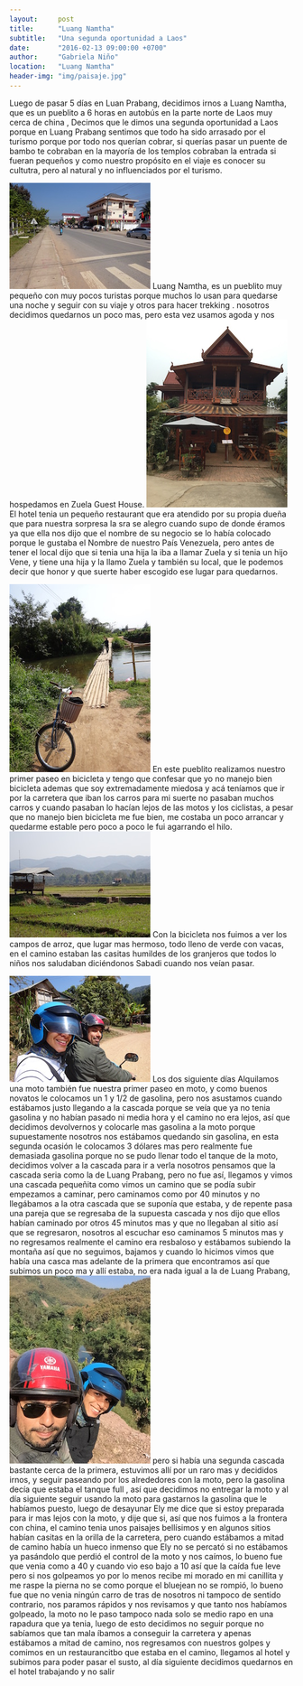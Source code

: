 ```yaml
---
layout:     post
title:      "Luang Namtha"
subtitle:   "Una segunda oportunidad a Laos"
date:       "2016-02-13 09:00:00 +0700"
author:     "Gabriela Niño"
location:   "Luang Namtha"
header-img: "img/paisaje.jpg"
---
```


Luego de pasar 5 días en Luan Prabang, decidimos irnos a Luang Namtha, que es un pueblito a 6 horas en autobús  en la parte norte  de Laos muy cerca de china , Decimos que le dimos una segunda oportunidad a Laos porque en Luang Prabang sentimos que todo ha  sido arrasado por el turismo porque por todo nos querían cobrar, si querías pasar un puente de bambo te cobraban en la mayoría de los templos cobraban la entrada si fueran pequeños y como nuestro   propósito en el viaje es conocer su cultutra, pero al natural y no influenciados por el turismo.

![L: calle-princial][1] Luang Namtha, es un pueblito muy pequeño con muy pocos turistas porque muchos lo usan para quedarse una noche y seguir con su viaje y otros para hacer trekking . nosotros  decidimos quedarnos un poco mas, pero esta vez usamos agoda y nos hospedamos  en Zuela Guest House. ![R: restaurant-zuela][2]  El hotel tenia un pequeño restaurant que era atendido por su propia dueña que para nuestra sorpresa la sra se alegro cuando supo de donde éramos ya que ella nos dijo que el nombre de su negocio se lo había colocado porque le gustaba el Nombre de nuestro País Venezuela, pero antes de tener el local dijo que si tenia una hija la iba a llamar Zuela y si tenia un hijo Vene, y tiene una hija y la llamo Zuela y también su local, que le podemos decir que honor y que suerte haber escogido ese lugar para quedarnos.


![L: paseo-bici][3] En este pueblito realizamos nuestro primer paseo en bicicleta y tengo que confesar que yo no manejo bien bicicleta ademas que soy extremadamente miedosa y acá teníamos que ir por la carretera que iban los carros para mi suerte no pasaban muchos carros y cuando pasaban lo hacían lejos de las motos y los ciclistas, a pesar que no manejo bien bicicleta me fue bien, me costaba un poco arrancar y quedarme estable pero poco a poco le fui agarrando el hilo. ![R: paisaje-bici][4] Con la bicicleta nos fuimos a ver los campos de arroz, que lugar mas hermoso, todo lleno de verde con vacas, en el camino estaban las casitas humildes de los granjeros que todos lo niños nos saludaban diciéndonos Sabadi cuando nos veían pasar.

![L: paseo-moto][5] Los dos siguiente días Alquilamos una moto también fue nuestra primer paseo en moto, y como buenos novatos  le colocamos un 1 y 1/2 de gasolina, pero nos asustamos cuando estábamos justo llegando a la cascada porque se veía que ya no tenia gasolina y no habían pasado ni media hora y el camino no era lejos, así que decidimos devolvernos y colocarle mas gasolina a la moto porque supuestamente nosotros nos estábamos quedando sin gasolina, en esta segunda ocasión le colocamos 3 dólares mas pero realmente fue demasiada gasolina porque no se pudo llenar todo el tanque de la moto, decidimos volver a la cascada para ir a verla  nosotros pensamos que la cascada seria como la de   Luang Prabang, pero no fue así, llegamos y vimos una cascada pequeñita como vimos un camino que se podía subir empezamos a caminar, pero caminamos como por 40 minutos y no llegábamos a la otra cascada que se suponía que estaba, y de repente pasa una pareja que se regresaba de la supuesta cascada y nos dijo que ellos habían caminado por otros 45 minutos mas y que no llegaban al sitio así que se regresaron, nosotros al escuchar eso caminamos 5 minutos mas y no regresamos realmente el camino era resbaloso y estábamos subiendo la montaña así que no seguimos, bajamos y cuando lo hicimos vimos que había una casca mas adelante de la primera que encontramos así que subimos un poco ma y allí estaba, no era nada igual a la de Luang Prabang,  ![R: paisaje-moto][6] pero si había una segunda cascada bastante cerca de la primera, estuvimos allí por un raro mas y decididos irnos, y seguir paseando por los alrededores con la moto, pero la gasolina decía que estaba el tanque full , así que decidimos no entregar la moto y al día siguiente seguir usando la moto  para gastarnos la gasolina que le habíamos puesto, luego de desayunar Ely me dice que si estoy preparada para ir mas lejos con  la moto, y dije que si, así que nos fuimos a la frontera con china, el camino tenia unos paisajes bellísimos y en algunos sitios habían casitas en la orilla de la carretera, pero cuando estábamos a mitad de camino había un hueco inmenso que Ely no se percató si no estábamos ya pasándolo que perdió el control de la moto y nos caímos, lo bueno fue que venia como a 40 y cuando vio eso bajo a 10 así que la caída fue leve pero si nos golpeamos yo por  lo menos recibe mi morado en mi canillita y me raspe la pierna no se como porque el bluejean no se rompió, lo bueno fue que no venia ningún carro de tras de nosotros ni tampoco de sentido contrario, nos paramos rápidos y nos revisamos y que tanto nos habíamos golpeado, la moto no le paso tampoco nada solo se medio rapo en una rapadura que ya tenia, luego de esto decidimos no seguir porque no sabíamos que tan mala íbamos a conseguir la carretera y apenas estábamos a mitad de camino, nos regresamos con nuestros golpes y comimos en un restaurancitbo que estaba en el camino, llegamos al hotel y subimos para poder pasar el susto, al día siguiente decidimos quedarnos en el hotel trabajando y no salir 

[1]: /img/calle-principal.jpg
[2]: /img/restaurant-zuela.jpg
[3]: /img/paseo-bici.jpg
[4]: /img/paisaje-bici.jpg
[5]: /img/paseo-moto.jpg
[6]: /img/paisaje-moto.jpg
